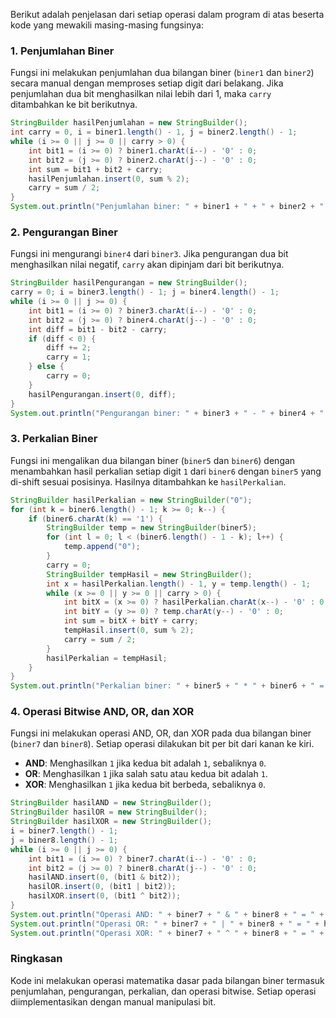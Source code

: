 Berikut adalah penjelasan dari setiap operasi dalam program di atas beserta kode yang mewakili masing-masing fungsinya:

### 1. Penjumlahan Biner
Fungsi ini melakukan penjumlahan dua bilangan biner (`biner1` dan `biner2`) secara manual dengan memproses setiap digit dari belakang. Jika penjumlahan dua bit menghasilkan nilai lebih dari 1, maka `carry` ditambahkan ke bit berikutnya.

```java
StringBuilder hasilPenjumlahan = new StringBuilder();
int carry = 0, i = biner1.length() - 1, j = biner2.length() - 1;
while (i >= 0 || j >= 0 || carry > 0) {
    int bit1 = (i >= 0) ? biner1.charAt(i--) - '0' : 0;
    int bit2 = (j >= 0) ? biner2.charAt(j--) - '0' : 0;
    int sum = bit1 + bit2 + carry;
    hasilPenjumlahan.insert(0, sum % 2);
    carry = sum / 2;
}
System.out.println("Penjumlahan biner: " + biner1 + " + " + biner2 + " = " + hasilPenjumlahan);
```

### 2. Pengurangan Biner
Fungsi ini mengurangi `biner4` dari `biner3`. Jika pengurangan dua bit menghasilkan nilai negatif, `carry` akan dipinjam dari bit berikutnya.

```java
StringBuilder hasilPengurangan = new StringBuilder();
carry = 0; i = biner3.length() - 1; j = biner4.length() - 1;
while (i >= 0 || j >= 0) {
    int bit1 = (i >= 0) ? biner3.charAt(i--) - '0' : 0;
    int bit2 = (j >= 0) ? biner4.charAt(j--) - '0' : 0;
    int diff = bit1 - bit2 - carry;
    if (diff < 0) {
        diff += 2;
        carry = 1;
    } else {
        carry = 0;
    }
    hasilPengurangan.insert(0, diff);
}
System.out.println("Pengurangan biner: " + biner3 + " - " + biner4 + " = " + hasilPengurangan);
```

### 3. Perkalian Biner
Fungsi ini mengalikan dua bilangan biner (`biner5` dan `biner6`) dengan menambahkan hasil perkalian setiap digit `1` dari `biner6` dengan `biner5` yang di-shift sesuai posisinya. Hasilnya ditambahkan ke `hasilPerkalian`.

```java
StringBuilder hasilPerkalian = new StringBuilder("0");
for (int k = biner6.length() - 1; k >= 0; k--) {
    if (biner6.charAt(k) == '1') {
        StringBuilder temp = new StringBuilder(biner5);
        for (int l = 0; l < (biner6.length() - 1 - k); l++) {
            temp.append("0");
        }
        carry = 0;
        StringBuilder tempHasil = new StringBuilder();
        int x = hasilPerkalian.length() - 1, y = temp.length() - 1;
        while (x >= 0 || y >= 0 || carry > 0) {
            int bitX = (x >= 0) ? hasilPerkalian.charAt(x--) - '0' : 0;
            int bitY = (y >= 0) ? temp.charAt(y--) - '0' : 0;
            int sum = bitX + bitY + carry;
            tempHasil.insert(0, sum % 2);
            carry = sum / 2;
        }
        hasilPerkalian = tempHasil;
    }
}
System.out.println("Perkalian biner: " + biner5 + " * " + biner6 + " = " + hasilPerkalian);
```

### 4. Operasi Bitwise AND, OR, dan XOR
Fungsi ini melakukan operasi AND, OR, dan XOR pada dua bilangan biner (`biner7` dan `biner8`). Setiap operasi dilakukan bit per bit dari kanan ke kiri.

- **AND**: Menghasilkan `1` jika kedua bit adalah `1`, sebaliknya `0`.
- **OR**: Menghasilkan `1` jika salah satu atau kedua bit adalah `1`.
- **XOR**: Menghasilkan `1` jika kedua bit berbeda, sebaliknya `0`.

```java
StringBuilder hasilAND = new StringBuilder();
StringBuilder hasilOR = new StringBuilder();
StringBuilder hasilXOR = new StringBuilder();
i = biner7.length() - 1;
j = biner8.length() - 1;
while (i >= 0 || j >= 0) {
    int bit1 = (i >= 0) ? biner7.charAt(i--) - '0' : 0;
    int bit2 = (j >= 0) ? biner8.charAt(j--) - '0' : 0;
    hasilAND.insert(0, (bit1 & bit2));
    hasilOR.insert(0, (bit1 | bit2));
    hasilXOR.insert(0, (bit1 ^ bit2));
}
System.out.println("Operasi AND: " + biner7 + " & " + biner8 + " = " + hasilAND);
System.out.println("Operasi OR: " + biner7 + " | " + biner8 + " = " + hasilOR);
System.out.println("Operasi XOR: " + biner7 + " ^ " + biner8 + " = " + hasilXOR);
```

### Ringkasan
Kode ini melakukan operasi matematika dasar pada bilangan biner termasuk penjumlahan, pengurangan, perkalian, dan operasi bitwise. Setiap operasi diimplementasikan dengan manual manipulasi bit.